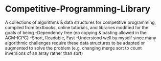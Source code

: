 # Competitive-Programming-Library
A collections of algorithms & data structures for competitive programming, compiled
from textbooks, online tutorials, and libraries modified for the goals of being
-Dependency free (no copying & pasting allowed in the ACM-ICPC)
-Short, Readable, Fast
-Understood well by myself since many algorithmic challenges require these
data structures to be adapted or augmented to solve the problem (e.g. changing merge sort to count 
inversions of an array rather than sort)


